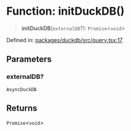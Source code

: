# Function: initDuckDB()

> **initDuckDB**(`externalDB`?): `Promise`\<`void`\>

Defined in: [packages/duckdb/src/query.tsx:17](https://github.com/GeoDaCenter/openassistant/blob/2cb8f20a901f3385efeb40778248119c5e49db78/packages/duckdb/src/query.tsx#L17)

## Parameters

### externalDB?

`AsyncDuckDB`

## Returns

`Promise`\<`void`\>
